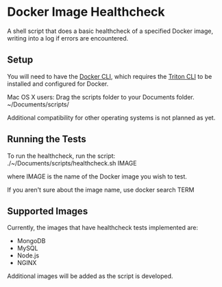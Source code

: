 # Docker Image Healthcheck #
A shell script that does a basic healthcheck of a specified Docker image, writing into a log if errors are encountered.

## Setup ##
You will need to have the [Docker CLI](https://docs.joyent.com/public-cloud/api-access/docker), which requires the [Triton CLI](https://docs.joyent.com/public-cloud/api-access/cloudapi) to be installed and configured for Docker.

Mac OS X users:
Drag the scripts folder to your Documents folder.
    ~/Documents/scripts/

Additional compatibility for other operating systems is not planned as yet.

## Running the Tests ##
To run the healthcheck, run the script:
    ./~/Documents/scripts/healthcheck.sh IMAGE

where IMAGE is the name of the Docker image you wish to test.

If you aren't sure about the image name, use
    docker search TERM


## Supported Images ##
Currently, the images that have healthcheck tests implemented are:
* MongoDB
* MySQL
* Node.js
* NGINX

Additional images will be added as the script is developed.
